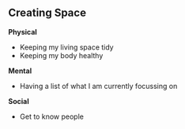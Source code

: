 ## Creating Space

**Physical**

- Keeping my living space tidy
- Keeping my body healthy

**Mental**

- Having a list of what I am currently focussing on


**Social**

- Get to know people